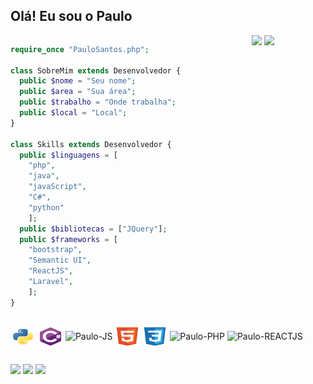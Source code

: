 ## Olá! Eu sou o Paulo

<style>
.columns {
    display: flex;
}

.column-left, .column-right {
    flex: 1;
}

.column-left {
    margin-right: 10px; /* ajuste conforme necessário */
}
</style>

<div class="columns">
  <div class="column-left">

  ```php
  require_once "PauloSantos.php";

  class SobreMim extends Desenvolvedor {
    public $nome = "Seu nome";
    public $area = "Sua área";
    public $trabalho = "Onde trabalha";
    public $local = "Local";
  }

  class Skills extends Desenvolvedor {
    public $linguagens = [
      "php",
      "java",
      "javaScript",
      "C#",
      "python"
      ];
    public $bibliotecas = ["JQuery"];
    public $frameworks = [
      "bootstrap",
      "Semantic UI",
      "ReactJS",
      "Laravel",
      ];
  }
  ```
  </div>
  <div class="column-right">

  <div align="center">
    <a href="https://github.com/paulowh"></a>
    <img height="180em" src="https://github-readme-stats.vercel.app/api?username=paulowh&show_icons=true&theme=algolia&include_all_commits=true&count_private=true"/>
    <img height="180em" src="https://github-readme-stats.vercel.app/api/top-langs/?username=paulowh&layout=compact&langs_count=7&theme=algolia"/>
  </div>

</div>
</div>


<br>
<div style="display: inline_block">

  <img align="center" alt="Paulo-Python" height="30" width="40" src="https://raw.githubusercontent.com/devicons/devicon/master/icons/python/python-original.svg">
  <img align="center" alt="Paulo-Csharp" height="30" width="40" src="https://raw.githubusercontent.com/devicons/devicon/master/icons/csharp/csharp-original.svg">
  <img align="center" alt="Paulo-JS" height="30" width="40" src="https://cdn.jsdelivr.net/gh/devicons/devicon/icons/javascript/javascript-original.svg">
  <img align="center" alt="Paulo-HTML" height="30" width="40" src="https://raw.githubusercontent.com/devicons/devicon/master/icons/html5/html5-original.svg">
  <img align="center" alt="Paulo-CSS" height="30" width="40" src="https://raw.githubusercontent.com/devicons/devicon/master/icons/css3/css3-original.svg">
  <img align="center" alt="Paulo-PHP" height="30" width="40" src="https://cdn.jsdelivr.net/gh/devicons/devicon/icons/php/php-plain.svg">
   <img align="center" alt="Paulo-REACTJS" height="30" width="40" src="https://cdn.jsdelivr.net/gh/devicons/devicon/icons/react/react-original.svg">
</div> 

##

<div>
  <a href = "mailto:paulo.whsantos@gmail.com"><img src="https://img.shields.io/badge/-Gmail-%23333?style=for-the-badge&logo=gmail&logoColor=white" target="_blank"></a>
  <a href="https://www.linkedin.com/in/paulowh" target="_blank"><img src="https://img.shields.io/badge/-LinkedIn-%230077B5?style=for-the-badge&logo=linkedin&logoColor=white" target="_blank"></a>
  <a href="https://instagram.com/paulo.wh" target="_blank"><img src="https://img.shields.io/badge/-Instagram-%23E4405F?style=for-the-badge&logo=instagram&logoColor=white" target="_blank"></a>

</div>

<!-- ![Snake animation](https://github.com/paulowh/paulowh/blob/output/github-contribution-grid-snake.svg) -->
